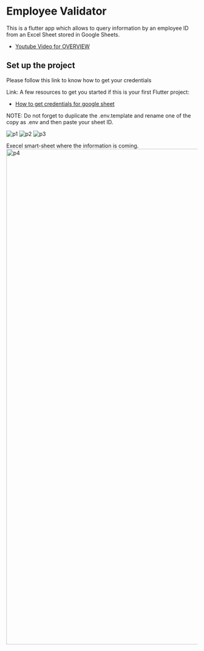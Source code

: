 # Employee Validator

This is a flutter app which allows to query information by an employee ID from an Excel Sheet stored in Google Sheets.

- [Youtube Video for OVERVIEW](https://youtu.be/R9MznnBBCeI)

## Set up the project

Please follow this link to know how to get your credentials

Link:
A few resources to get you started if this is your first Flutter project:

- [How to get credentials for google sheet](https://medium.com/@a.marenkov/how-to-get-credentials-for-google-sheets-456b7e88c430)

NOTE: Do not forget to duplicate the .env.template and rename one of the copy as .env and then paste your sheet ID.

![p1](https://github.com/adilsontchameia/employee_validator/assets/64656900/2c139568-857f-42ca-a1df-2fb7267e3636)
![p2](https://github.com/adilsontchameia/employee_validator/assets/64656900/e9cc5b3e-9e1c-464d-8c58-5e1c6db36d91)
![p3](https://github.com/adilsontchameia/employee_validator/assets/64656900/c4229c04-dcfb-4553-8f12-ae091c06fae9)

Execel smart-sheet where the information is coming.
<img width="1302" alt="p4" src="https://github.com/adilsontchameia/employee_validator/assets/64656900/df5e50a3-ecda-41fc-ad47-24e92855520e">
